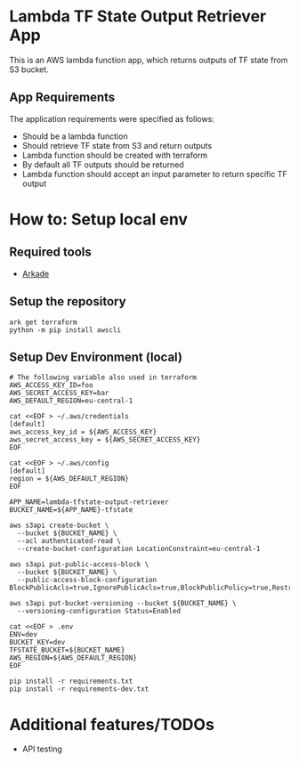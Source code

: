 # Lambda TF State Output Retriever App

This is an AWS lambda function app, which returns outputs of TF state from S3 bucket.

## App Requirements

The application requirements were specified as follows:

* Should be a lambda function
* Should retrieve TF state from S3 and return outputs
* Lambda function should be created with terraform
* By default all TF outputs should be returned
* Lambda function should accept an input parameter to return specific TF output

# How to: Setup local env

## Required tools

* [Arkade](https://github.com/alexellis/arkade)

## Setup the repository

```
ark get terraform
python -m pip install awscli
```

## Setup Dev Environment (local)

```
# The following variable also used in terraform
AWS_ACCESS_KEY_ID=foo
AWS_SECRET_ACCESS_KEY=bar
AWS_DEFAULT_REGION=eu-central-1

cat <<EOF > ~/.aws/credentials
[default]
aws_access_key_id = ${AWS_ACCESS_KEY}
aws_secret_access_key = ${AWS_SECRET_ACCESS_KEY}
EOF

cat <<EOF > ~/.aws/config
[default]
region = ${AWS_DEFAULT_REGION}
EOF

APP_NAME=lambda-tfstate-output-retriever
BUCKET_NAME=${APP_NAME}-tfstate

aws s3api create-bucket \
  --bucket ${BUCKET_NAME} \
  --acl authenticated-read \
  --create-bucket-configuration LocationConstraint=eu-central-1

aws s3api put-public-access-block \
  --bucket ${BUCKET_NAME} \
  --public-access-block-configuration BlockPublicAcls=true,IgnorePublicAcls=true,BlockPublicPolicy=true,RestrictPublicBuckets=true

aws s3api put-bucket-versioning --bucket ${BUCKET_NAME} \
  --versioning-configuration Status=Enabled

cat <<EOF > .env
ENV=dev
BUCKET_KEY=dev
TFSTATE_BUCKET=${BUCKET_NAME}
AWS_REGION=${AWS_DEFAULT_REGION}
EOF

pip install -r requirements.txt
pip install -r requirements-dev.txt
```

# Additional features/TODOs

* API testing
